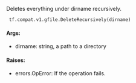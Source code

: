 Deletes everything under dirname recursively.

```
 tf.compat.v1.gfile.DeleteRecursively(dirname)
```
#### Args:
- dirname: string, a path to a directory
#### Raises:
- errors.OpError: If the operation fails.
